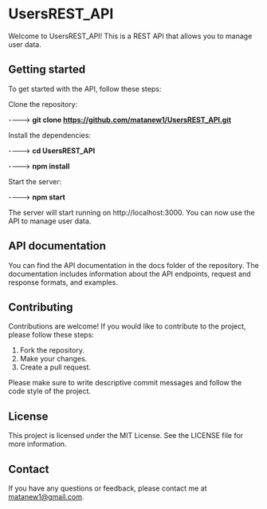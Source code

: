 # UsersREST_API
Welcome to UsersREST_API! This is a REST API that allows you to manage user data.

## Getting started
To get started with the API, follow these steps:

Clone the repository:

----> __git clone https://github.com/matanew1/UsersREST_API.git__

Install the dependencies:

----> __cd UsersREST_API__

----> __npm install__

Start the server:

----> __npm start__

The server will start running on http://localhost:3000. You can now use the API to manage user data.

## API documentation
You can find the API documentation in the docs folder of the repository. The documentation includes information about the API endpoints, request and response formats, and examples.

## Contributing
Contributions are welcome! If you would like to contribute to the project, please follow these steps:

1. Fork the repository.
2. Make your changes.
3. Create a pull request.

Please make sure to write descriptive commit messages and follow the code style of the project.

## License
This project is licensed under the MIT License. See the LICENSE file for more information.

## Contact
If you have any questions or feedback, please contact me at matanew1@gmail.com.
